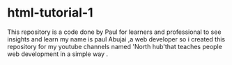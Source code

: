 # html-tutorial-1
This repository is a code done by Paul for learners and professional to see insights and learn
my name is paul Abujai ,a web developer so i created this repository for my youtube channels named 'North hub'that teaches people web development in a simple way .
